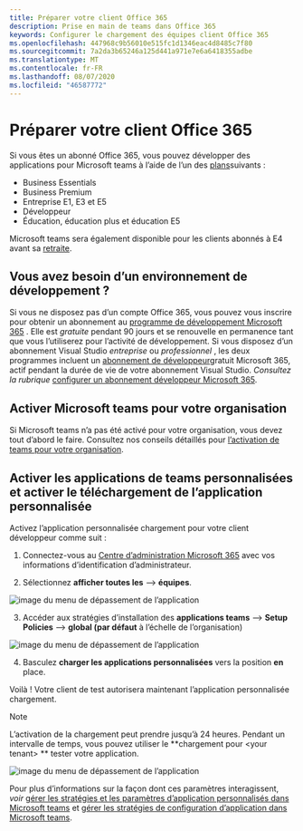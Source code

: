 ```yaml
---
title: Préparer votre client Office 365
description: Prise en main de teams dans Office 365
keywords: Configurer le chargement des équipes client Office 365
ms.openlocfilehash: 447968c9b56010e515fc1d1346eac4d8485c7f80
ms.sourcegitcommit: 7a2da3b65246a125d441a971e7e6a6418355adbe
ms.translationtype: MT
ms.contentlocale: fr-FR
ms.lasthandoff: 08/07/2020
ms.locfileid: "46587772"
---
```

# <a name="prepare-your-office-365-tenant"></a>Préparer votre client Office 365

Si vous êtes un abonné Office 365, vous pouvez développer des applications pour Microsoft teams à l’aide de l’un des [plans](https://products.office.com/business/compare-more-office-365-for-business-plans)suivants :

* Business Essentials
* Business Premium
* Entreprise E1, E3 et E5
* Développeur
* Éducation, éducation plus et éducation E5

Microsoft teams sera également disponible pour les clients abonnés à E4 avant sa [retraite](https://support.office.com//article/important-information-for-office-365-enterprise-e4-customers-f9572348-43a2-43fa-a3d8-3b6c9c042147).

## <a name="just-need-a-development-environment"></a>Vous avez besoin d’un environnement de développement ?

Si vous ne disposez pas d’un compte Office 365, vous pouvez vous inscrire pour obtenir un abonnement au [programme de développement Microsoft 365](https://developer.microsoft.com/microsoft-365/dev-program) . Elle est *gratuite* pendant 90 jours et se renouvelle en permanence tant que vous l’utiliserez pour l’activité de développement. Si vous disposez d’un abonnement Visual Studio *entreprise* ou *professionnel* , les deux programmes incluent un [abonnement de développeur](https://aka.ms/MyVisualStudioBenefits)gratuit Microsoft 365, actif pendant la durée de vie de votre abonnement Visual Studio. *Consultez la rubrique* [configurer un abonnement développeur Microsoft 365](https://docs.microsoft.com/office/developer-program/office-365-developer-program-get-started).

## <a name="enable-microsoft-teams-for-your-organization"></a>Activer Microsoft teams pour votre organisation

Si Microsoft teams n’a pas été activé pour votre organisation, vous devez tout d’abord le faire. Consultez nos conseils détaillés pour [l’activation de teams pour votre organisation](https://docs.microsoft.com/microsoftteams/enable-features-office-365).

## <a name="enable-custom-teams-apps-and-turn-on-custom-app-uploading"></a>Activer les applications de teams personnalisées et activer le téléchargement de l’application personnalisée

Activez l’application personnalisée chargement pour votre client développeur comme suit :

1. Connectez-vous au [Centre d’administration Microsoft 365](https://admin.microsoft.com/Adminportal/Home?source=applauncher#/homepage#/) avec vos informations d’identification d’administrateur. 

2. Sélectionnez **afficher toutes les**  -->  **équipes**. 

![image du menu de dépassement de l’application](~/assets/images/prepare-test-tenant/admin-center.png)

3. Accéder aux stratégies d’installation des **applications teams**  -->  **Setup Policies**  -->  **global (par défaut** à l’échelle de l’organisation)  

![image du menu de dépassement de l’application](~/assets/images/prepare-test-tenant/turn-on-sideload.png)

4. Basculez **charger les applications personnalisées** vers la position **en** place.

Voilà ! Votre client de test autorisera maintenant l’application personnalisée chargement.

> [!Note] 
> L’activation de la chargement peut prendre jusqu’à 24 heures. Pendant un intervalle de temps, vous pouvez utiliser le **chargement pour \<your tenant> ** tester votre application.

![image du menu de dépassement de l’application](~/assets/images/prepare-test-tenant/upload-for-contoso.png)

Pour plus d’informations sur la façon dont ces paramètres interagissent, *voir* [gérer les stratégies et les paramètres d’application personnalisés dans Microsoft teams](https://docs.microsoft.com/microsoftteams/teams-custom-app-policies-and-settings) et [gérer les stratégies de configuration d’application dans Microsoft teams](https://docs.microsoft.com/microsoftteams/teams-app-setup-policies).
